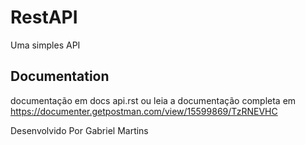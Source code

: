 # RestAPI

Uma simples API

## Documentation

documentação em docs api.rst ou leia a documentação completa em https://documenter.getpostman.com/view/15599869/TzRNEVHC

Desenvolvido Por Gabriel Martins


